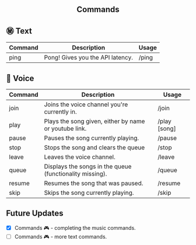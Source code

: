 <h2 align="center">Commands</h2>

## ㊙️  Text
| Command | Description | Usage |
|---------|-------------|-------|
| ping | Pong! Gives you the API latency. | /ping |

## 🎤 Voice
| Command | Description | Usage |
|---------|-------------|-------|
| join | Joins the voice channel you're currently in. | /join |
| play | Plays the song given, either by name or youtube link. | /play [song] |
| pause | Pauses the song currently playing. | /pause |
| stop | Stops the song and clears the queue | /stop |
| leave | Leaves the voice channel. | /leave |
| queue | Displays the songs in the queue (functionality missing). | /queue |
| resume | Resumes the song that was paused. | /resume |
| skip | Skips the song currently playing. | /skip |


## Future Updates

- [x] Commands 🎮 - completing the music commands.
- [ ] Commands 🎮 - more text commands.